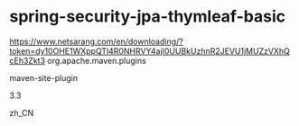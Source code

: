 # spring-security-jpa-thymleaf-basic
https://www.netsarang.com/en/downloading/?token=dy10OHE1WXppQTl4R0NHRVY4ajI0UUBkUzhnR2JEVU1jMUZzVXhQcEh3Zkt3
<groupId>org.apache.maven.plugins</groupId>
   
   <artifactId>maven-site-plugin</artifactId>
      
<version>3.3</version>
     
 <configuration>
       
 <locales>zh_CN</locales>
   
   </configuration>

